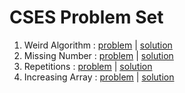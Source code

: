 # CSES Problem Set

1. Weird Algorithm : [problem](https://cses.fi/problemset/task/1068) | [solution](introductory/weird_algorithm.cpp)
2. Missing Number : [problem](https://cses.fi/problemset/task/1083) | [solution](introductory/missing_number.cpp)
3. Repetitions : [problem](https://cses.fi/problemset/task/1069) | [solution](introductory/repetitions.cpp)
4. Increasing Array : [problem](https://cses.fi/problemset/task/1094) | [solution](introductory/increasing_array.cpp)
